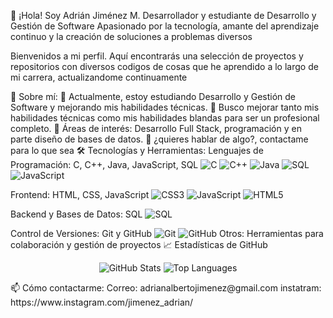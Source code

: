 👋 ¡Hola! Soy Adrián Jiménez M.
Desarrollador y estudiante de Desarrollo y Gestión de Software
Apasionado por la tecnología, amante del aprendizaje continuo y la creación de soluciones a problemas diversos

Bienvenidos a mi perfil. Aquí encontrarás una selección de proyectos y repositorios con diversos codigos de cosas que he aprendido a lo largo de mi carrera, actualizandome continuamente

🚀 Sobre mí:
🌱 Actualmente, estoy estudiando Desarrollo y Gestión de Software y mejorando mis habilidades técnicas.
💼 Busco mejorar tanto mis habilidades técnicas como mis habilidades blandas para ser un profesional completo.
🎯 Áreas de interés: Desarrollo Full Stack, programación y en parte diseño de bases de datos.
💬 ¿quieres hablar de algo?, contactame para lo que sea
🛠️ Tecnologías y Herramientas:
Lenguajes de Programación: C, C++, Java, JavaScript, SQL
![C](https://img.shields.io/badge/C-00599C?style=for-the-badge&logo=c&logoColor=white)
![C++](https://img.shields.io/badge/C++-00599C?style=for-the-badge&logo=c%2B%2B&logoColor=white)
![Java](https://img.shields.io/badge/Java-ED8B00?style=for-the-badge&logo=java&logoColor=white)
![SQL](https://img.shields.io/badge/SQL-4479A1?style=for-the-badge&logo=mysql&logoColor=white)
![JavaScript](https://img.shields.io/badge/JavaScript-F7DF1E?style=for-the-badge&logo=javascript&logoColor=black)

Frontend: HTML, CSS, JavaScript
![CSS3](https://img.shields.io/badge/CSS3-1572B6?style=for-the-badge&logo=css3&logoColor=white)
![JavaScript](https://img.shields.io/badge/JavaScript-F7DF1E?style=for-the-badge&logo=javascript&logoColor=black)
![HTML5](https://img.shields.io/badge/HTML5-E34F26?style=for-the-badge&logo=html5&logoColor=white)

Backend y Bases de Datos: SQL
![SQL](https://img.shields.io/badge/SQL-4479A1?style=for-the-badge&logo=mysql&logoColor=white)

Control de Versiones: Git y GitHub
![Git](https://img.shields.io/badge/Git-F05032?style=for-the-badge&logo=git&logoColor=white)
![GitHub](https://img.shields.io/badge/GitHub-181717?style=for-the-badge&logo=github&logoColor=white)
Otros: Herramientas para colaboración y gestión de proyectos
📈 Estadísticas de GitHub
<p align="center"> <img src="https://github-readme-stats.vercel.app/api?username=Hunter2801a&show_icons=true&theme=radical" alt="GitHub Stats" /> <img src="https://github-readme-stats.vercel.app/api/top-langs/?username=Hunter2801a&layout=compact&theme=radical" alt="Top Languages" /> </p>
📫 Cómo contactarme:
Correo: adrianalbertojimenez@gmail.com
instatram: https://www.instagram.com/jimenez_adrian/
